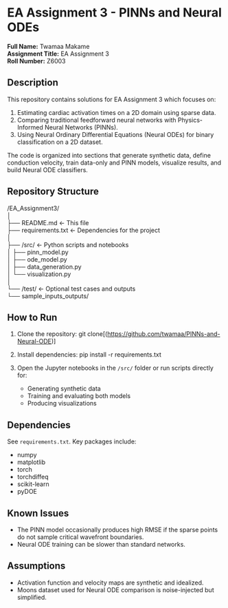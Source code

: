 # EA Assignment 3 - PINNs and Neural ODEs

**Full Name:** Twamaa Makame  
**Assignment Title:** EA Assignment 3  
**Roll Number:** Z6003  


## Description

This repository contains solutions for EA Assignment 3 which focuses on:  
1. Estimating cardiac activation times on a 2D domain using sparse data.  
2. Comparing traditional feedforward neural networks with Physics-Informed Neural Networks (PINNs).  
3. Using Neural Ordinary Differential Equations (Neural ODEs) for binary classification on a 2D dataset.  

The code is organized into sections that generate synthetic data, define conduction velocity, train data-only and PINN models, visualize results, and build Neural ODE classifiers.

##  Repository Structure

/EA_Assignment3/  
│  
├── README.md               <- This file  
├── requirements.txt        <- Dependencies for the project  
│  
├── /src/                   <- Python scripts and notebooks  
│   ├── pinn_model.py  
│   ├── ode_model.py  
│   ├── data_generation.py  
│   └── visualization.py  
│  
└── /test/                  <- Optional test cases and outputs  
    └── sample_inputs_outputs/

##  How to Run

1. Clone the repository:
   git clone[(https://github.com/twamaa/PINNs-and-Neural-ODE)]

2. Install dependencies:
   pip install -r requirements.txt

3. Open the Jupyter notebooks in the `/src/` folder or run scripts directly for:
   - Generating synthetic data  
   - Training and evaluating both models  
   - Producing visualizations

## Dependencies

See `requirements.txt`. Key packages include:  
- numpy  
- matplotlib  
- torch  
- torchdiffeq  
- scikit-learn  
- pyDOE

##  Known Issues

- The PINN model occasionally produces high RMSE if the sparse points do not sample critical wavefront boundaries.  
- Neural ODE training can be slower than standard networks.

##  Assumptions

- Activation function and velocity maps are synthetic and idealized.  
- Moons dataset used for Neural ODE comparison is noise-injected but simplified.
